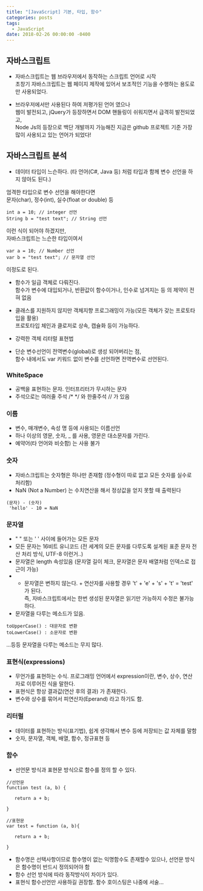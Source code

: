 ```yaml
---
title: "[JavaScript] 기본, 타입, 함수"
categories: posts
tags:
  - JavaScript
date: 2018-02-26 00:00:00 -0400
---
```



## 자바스크립트

- 자바스크립트는 웹 브라우저에서 동작하는 스크립트 언어로 시작  
초창기 자바스크립트는 웹 페이지 제작에 있어서 보조적인 기능을 수행하는 용도로만 사용되었다.  

- 브라우저에서만 사용된다 하여 저평가된 언어 였으나  
웹이 발전되고, jQuery가 등장하면서 DOM 핸들링이 쉬워지면서 급격히 발전되었고,   
Node Js의 등장으로 백단 개발까지 가능해진 지금은 github 프로젝트 기준 가장 많이 사용되고 있는 언어가 되었다!  


## 자바스크립트 분석

- 데이터 타입이 느슨하다. (타 언어(C#, Java 등) 처럼 타입과 함께 변수 선언을 하지 않아도 된다.)  

엄격한 타입으로 변수 선언을 해야한다면   
문자(char), 정수(int), 실수(float or double) 등  
```
int a = 10; // integer 선언
String b = "test text"; // String 선언
```

이런 식이 되어야 하겠지만,   
자바스크립트는 느슨한 타입이여서  
```
var a = 10; // Number 선언
var b = "test text"; // 문자열 선언
```
이정도로 된다.   

- 함수가 일급 객체로 다뤄진다.    
함수가 변수에 대입되거나, 반환값이 함수이거나, 인수로 넘겨지는 등 의 제약이 전혀 없음   

- 클래스를 지원하지 않지만 객체지향 프로그래밍이 가능(모든 객체가 갖는 프로토타입을 활용)   
프로토타입 체인과 클로저로 상속, 캡슐화 등이 가능하다.   

- 강력한 객체 리터럴 표현법   

- 단순 변수선언이 전역변수(global)로 생성 되어버리는 점,    
함수 내에서도 var 키워드 없이 변수를 선언하면 전역변수로 선언된다.   



### WhiteSpace

- 공백을 표현하는 문자. 인터프리터가 무시하는 문자   
- 주석으로는 여러줄 주석 /* */ 와 한줄주석 // 가 있음   


 ### 이름

- 변수, 매개변수, 속성 명 등에 사용되는 이름선언   
- 하나 이상의 영문, 숫자, _ 를 사용, 영문은 대소문자를 가린다.   
- 예약어(타 언어와 비슷함) 는 사용 불가   


 ### 숫자

- 자바스크립트는 숫자형은 하나만 존재함 (정수형이 따로 없고 모든 숫자를 실수로 처리함)   
- NaN (Not a Number) 는 수치연산을 해서 정상값을 얻지 못할 때 출력된다   

```
(문자) - (숫자) 
 'hello' - 10 = NaN
```



### 문자열 

- " " 또는 ' ' 사이에 들어가는 모든 문자   
- 모든 문자는 16비트 유니코드 (전 세계의 모든 문자를 다루도록 설계된 표준 문자 전산 처리 방식, UTF-8 이런거..)   
- 문자열은 length 속성있음 (문자열 길이 체크, 문자열은 문자 배열처럼 인덱스로 접근이 가능)   
- * 문자열은 변하지 않는다. + 연산자를 사용할 경우 't' + 'e' + 's' + 't' = 'test' 가 된다.   
즉, 자바스크립트에서는 한번 생성된 문자열은 읽기만 가능하지 수정은 불가능하다.   
- 문자열을 다루는 메소드가 있음.     
```
toUpperCase() : 대문자로 변환
toLowerCase() : 소문자로 변환
```
...등등 문자열을 다루는 메소드는 무지 많다.   



 ### 표현식(expressions)

- 무언가를 표현하는 수식. 프로그래밍 언어에서 expression이란, 변수, 상수, 연산자로 이루어진 식을 말한다.   
- 표현식은 항상 결과값(연산 후의 결과) 가 존재한다.   
- 변수와 상수를 묶어서 피연산자(Eperand) 라고 하기도 함.   



### 리터럴

- 데이터를 표현하는 방식(표기법), 쉽게 생각해서 변수 등에 저장되는 값 자체를 말함   
- 숫자, 문자열, 객체, 배열, 함수, 정규표현 등   



 ### 함수

- 선언문 방식과 표현문 방식으로 함수를 정의 할 수 있다.   
```
//선언문
function test (a, b) {

   return a + b;

}

//표현문
var test = function (a, b){

   return a + b;

}
```

- 함수명은 선택사항이므로 함수명이 없는 익명함수도 존재할수 있으나, 선언문 방식은 함수명이 반드시 정의되어야 함   
- 함수 선언 방식에 따라 동작방식이 차이가 있다.    
- 표현식 함수선언만 사용하길 권장함. 함수 호이스팅은 나중에 서술...   


